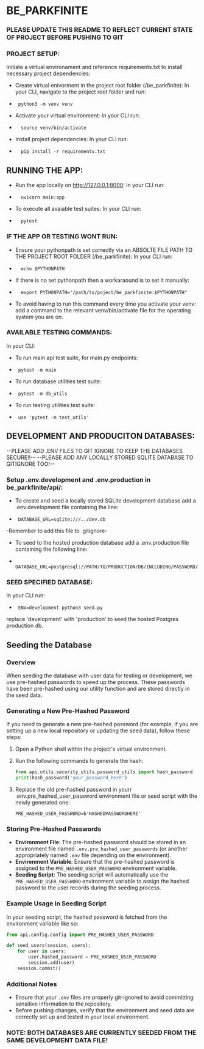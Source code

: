 # BE_PARKFINITE
### PLEASE UPDATE THIS README TO REFLECT CURRENT STATE OF PROJECT BEFORE PUSHING TO GIT

### PROJECT SETUP:
Initiate a virtual environament and reference requirements.txt to install necessary project dependencies:
* Create virtual enivorment in the project root folder (/be_parkfinite):
In your CLI, navigate to the project root folder and run: 
*      python3 -m venv venv
* Activate your virtual environment:
In your CLI run:
*       source venv/bin/activate
* Install project dependencies:
In your CLI run:
*       pip install -r requirements.txt


## RUNNING THE APP:
* Run the app locally on http://127.0.0.1:8000:
In your CLI run:
*       uvicorn main:app
* To execute all avaiable test suites:
In your CLI run:
*       pytest       
### IF THE APP OR TESTING WONT RUN:
* Ensure your pythonpath is set correctly via an ABSOLTE FILE PATH TO THE PROJECT ROOT FOLDER (/be_parkfinite):
In your CLI run:
*       echo $PYTHONPATH
* If there is no set pythonpath then a workaraound is to set it manually: 
*       export PYTHONPATH="/path/to/poject/be_parkfinite:$PYTHONPATH"
* To avoid having to run this command every time you activate your venv: 
add a command to the relevant venv/bin/activate file for the operating system you are on.
### AVAILABLE TESTING COMMANDS:
In your CLI:
* To run main api test suite, for main.py endpoints:
*      pytest -m main
* To run database utilities test suite:
*      pytest -m db_utils
* To run testing utilities test suite:
*      use 'pytest -m test_utils' 

## DEVELOPMENT AND PRODUCITON DATABASES:
--PLEASE ADD .ENV FILES TO GIT IGNORE TO KEEP THE DATABASES SECURE!!--
--PLEASE ADD ANY LOCALLY STORED SQLITE DATABASE TO GITIGNORE TOO!--
### Setup .env.development and .env.production in be_parkfinite/api/:
* To create and seed a locally stored SQLite development database add a .env.development file containing the line:
*      DATABASE_URL=sqlite:///../dev.db
-Remember to add this file to .gitignore-
* To seed to the hosted production database add a .env.production file containing the following line:
*      DATABASE_URL=postgresql://PATH/TO/PRODUCTION/DB/INCLUDING/PASSWORD/
### SEED SPECIFIED DATABASE:
In your CLI run:
*      ENV=development python3 seed.py
replace 'development' with 'production' to seed the hosted Postgres production db.

## Seeding the Database
### Overview
When seeding the database with user data for testing or development, we use pre-hashed passwords to speed up the process. These passwords have been pre-hashed using our utility function and are stored directly in the seed data.
### Generating a New Pre-Hashed Password
If you need to generate a new pre-hashed password (for example, if you are setting up a new local repository or updating the seed data), follow these steps:

1. Open a Python shell within the project's virtual environment.
2. Run the following commands to generate the hash:

    ```python
    from api.utils.security_utils.password_utils import hash_password
    print(hash_password('your_password_here')
    ```

3. Replace the old pre-hashed password in yourr .env.pre_hashed_user_password environment file or seed script with the newly generated one:

    ```
    PRE_HASHED_USER_PASSWORD=b'HASHEDPASSWORDHERE'
    ```

### Storing Pre-Hashed Passwords
- **Environment File**: The pre-hashed password should be stored in an environment file named `.env.pre_hashed_user_passwords` (or another appropriately named `.env` file depending on the environment).
- **Environment Variable**: Ensure that the pre-hashed password is assigned to the `PRE_HASHED_USER_PASSWORD` environment variable.
- **Seeding Script**: The seeding script will automatically use the `PRE_HASHED_USER_PASSWORD` environment variable to assign the hashed password to the user records during the seeding process.

### Example Usage in Seeding Script
In your seeding script, the hashed password is fetched from the environment variable like so:

```python
from api.config.config import PRE_HASHED_USER_PASSWORD

def seed_users(session, users):
    for user in users:
        user.hashed_password = PRE_HASHED_USER_PASSWORD
        session.add(user)
    session.commit()
```
### Additional Notes
- Ensure that your `.env` files are properly git-ignored to avoid committing sensitive information to the repository.
- Before pushing changes, verify that the environment and seed data are correctly set up and tested in your local environment.
### NOTE: BOTH DATABASES ARE CURRENTLY SEEDED FROM THE SAME DEVELOPMENT DATA FILE!